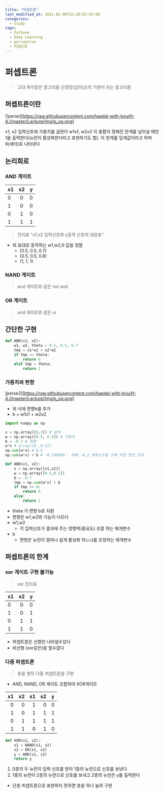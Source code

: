 ```yaml
---
title: "퍼셉트론"
last_modified_at: 2021-02-09T16:20:02-05:00
categories:
  - Study
tags:
  - Pythone
  - Deep Learning
  - perceptron
  - 퍼셉트론
---
```


# 퍼셉트론

> 고대 화석같은 알고리즘 
> 신경망(딥러닝)의 기원이 되는 알고리즘

## 퍼셉트론이란

![perse][https://raw.githubusercontent.com/haedal-with-knu/H-A.I/master/Lecture/Img/p_op.png]

x1, x2 입력신호에 가중치를 곱한다 w1x1, w2x2 이 총합이 정해진 한계를 넘어설 때만 1을 출력한다(뉴런이 활성화한다라고 표현하기도 함). 이 한계를 임계값이라고 하며 θ(세타)로 나타낸다

## 논리회로
### AND 게이트

|x1|x2|y|
|---|:---:|---:|
|0|0|0|
|1|0|0|
|0|1|0|
|1|1|1|

> 진리표 "x1,x2 입력신호와 y출력 신호의 대응표"

- 위 표대로 동작하는 w1,w2,θ 값을 정함
    -  (0.5, 0.5, 0.7)
    -  (0.5, 0.5, 0.8)
    -  (1, 1, 1)

### NAND 게이트
>and 게이트와 같은 not and
### OR 게이트
>and 게이트와 같은 or

## 간단한 구현

```python
def AND(x1, x2):
    w1, w2, theta = 0.5, 0.5, 0.7
    tmp = x1*w1 + x2*w2
    if tmp <= theta:
        return 0
    elif tmp > theta:
        return 1
```

### 가중치와 편향

[perse2][https://raw.githubusercontent.com/haedal-with-knu/H-A.I/master/Lecture/Img/p_op.png]

- 위 식에 편향b를 추가
- b + w1x1 + w2x2



```python
import numpy as np

x = np.array([0,1]) # 입력
w = np.array([0.5, 0.5]) # 가중치
b = -0.7 # 편향
w*x # array([0.,0.5])
np.sum(w*x) # 0.5
np.sum(w*x) + b # -0.199999.. 대략 -0.2 부동소수점 수에 의한 연산 오차
```

```python
def AND(x1, x2):
    x = np.array([x1,x2])
    w = np.array([0.5,0.5])
    b = -0.7
    tmp = np.sum(w*x) + b
    if tmp <= 0:
        return 0
    else:
        return 1
```

- theta 가 편향 b로 치환
- 편향은 w1,w2와 기능이 다르다
- w1,w2
    - 각 입력신호가 결과에 주는 영향력(중요도) 조절 하는 매개변수
- b
    - 편향은 뉴런이 얼마나 쉽게 활성화 하느냐를 조정하는 매개변수

## 퍼셉트론의 한계

### xor 게이트 구현 불가능

> xor 진리표

|x1|x2|y|
|---|:---:|---:|
|0|0|0|
|1|0|1|
|0|1|1|
|1|1|0|

- 퍼셉트론은 선형만 나타낼수있다
- 비선형 (xor같은)을 할수없다

### 다중 퍼셉트론

> 층을 쌓아 다중 퍼셉트론을 구현

- AND, NAND, OR 게이트 조합하여 XOR게이트

|x1|x2|s1|s2|y|
|---:|---:|---:|---:|:---:|
|0|0|1|0|0|
|1|0|1|1|1|
|0|1|1|1|1|
|1|1|0|1|0|

```python
def XOR(x1, x2):
    s1 = NAND(x1, x2)
    s2 = OR(x1, x2)
    y = AND(s1, s2)
    return y
```

1. 0층의 두 뉴런이 입력 신호를 받아 1층의 뉴런으로 신호를 보낸다
2. 1층의 뉴런이 2층의 뉴런으로 신호를 보내고 2층의 뉴런은 y를 출력한다

* 단층 퍼셉트론으로 표현하지 못하면 층을 하나 늘려 구현